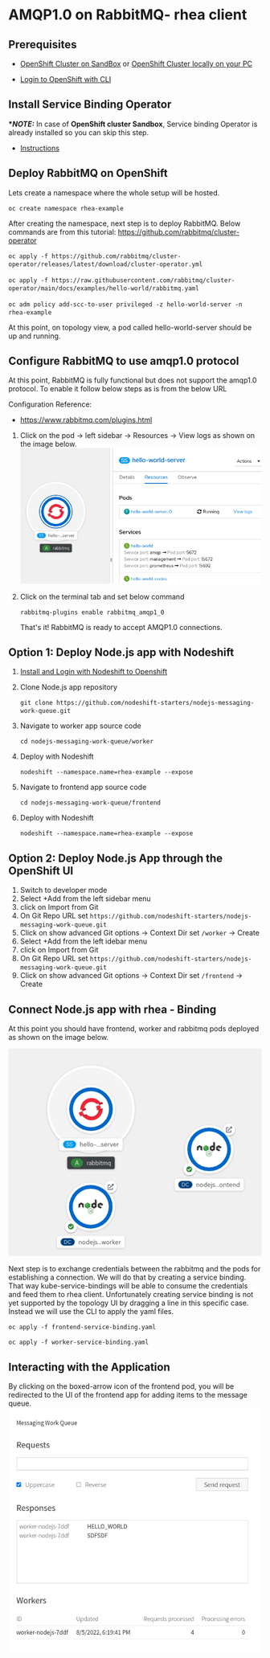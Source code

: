 # AMQP1.0 on RabbitMQ- rhea client

## Prerequisites

- [OpenShift Cluster on SandBox](/README.md#setup-an-openshift-cluster-on-a-red-hat-sandbox) or [OpenShift Cluster locally on your PC](/README.md#setup-an-openshift-cluster-locally-on-you-pc)
<!-- - [Login to OpenShift with CLI](/README.md#login-to-openshift-with-cli) -->

- [Login to OpenShift with CLI](/README.md#login-to-openshift-with-cli)

## Install Service Binding Operator

**\*_NOTE:_** In case of **OpenShift cluster Sandbox**, Service binding Operator is already installed so you can skip this step.

- [Instructions](../../README.md#install-service-binding-operator)

## Deploy RabbitMQ on OpenShift

Lets create a namespace where the whole setup will be hosted.

```
oc create namespace rhea-example
```

After creating the namespace, next step is to deploy RabbitMQ. Below commands are from this tutorial: https://github.com/rabbitmq/cluster-operator

```
oc apply -f https://github.com/rabbitmq/cluster-operator/releases/latest/download/cluster-operator.yml

oc apply -f https://raw.githubusercontent.com/rabbitmq/cluster-operator/main/docs/examples/hello-world/rabbitmq.yaml

oc adm policy add-scc-to-user privileged -z hello-world-server -n rhea-example

```

At this point, on topology view, a pod called hello-world-server should be up and running.

## Configure RabbitMQ to use amqp1.0 protocol

At this point, RabbitMQ is fully functional but does not support the amqp1.0 protocol. To enable it follow below steps as is from the below URL

Configuration Reference:

- https://www.rabbitmq.com/plugins.html

1. Click on the pod -> left sidebar -> Resources -> View logs as shown on the image below.
   ![RabbitMQ pod deployed](./readme-assets/rabbitmq-pod-deployed.png)
1. Click on the terminal tab and set below command

   ```
   rabbitmq-plugins enable rabbitmq_amqp1_0
   ```

   That's it! RabbitMQ is ready to accept AMQP1.0 connections.

## Option 1: Deploy Node.js app with Nodeshift

1. [Install and Login with Nodeshift to Openshift](../../README.md#install-nodeshift)
1. Clone Node.js app repository

   ```
   git clone https://github.com/nodeshift-starters/nodejs-messaging-work-queue.git
   ```

1. Navigate to worker app source code

   ```
   cd nodejs-messaging-work-queue/worker
   ```

1. Deploy with Nodeshift

   ```
   nodeshift --namespace.name=rhea-example --expose
   ```

1. Navigate to frontend app source code

   ```
   cd nodejs-messaging-work-queue/frontend
   ```

1. Deploy with Nodeshift
   ```
   nodeshift --namespace.name=rhea-example --expose
   ```

## Option 2: Deploy Node.js App through the OpenShift UI

1. Switch to developer mode
1. Select +Add from the left sidebar menu
1. click on Import from Git
1. On Git Repo URL set `https://github.com/nodeshift-starters/nodejs-messaging-work-queue.git`
1. Click on show advanced Git options -> Context Dir set `/worker` -> Create
1. Select +Add from the left idebar menu
1. click on Import from Git
1. On Git Repo URL set `https://github.com/nodeshift-starters/nodejs-messaging-work-queue.git`
1. Click on show advanced Git options -> Context Dir set `/frontend` -> Create

## Connect Node.js app with rhea - Binding

At this point you should have frontend, worker and rabbitmq pods deployed as shown on the image below.

![deployed rabbitmq,frontend and worker](./readme-assets/all-apps-deployed.png)

Next step is to exchange credentials between the rabbitmq and the pods for establishing a connection. We will do that by creating a service binding. That way kube-service-bindings will be able to consume the credentials and feed them to rhea client.
Unfortunately creating service binding is not yet supported by the topology UI by dragging a line in this specific case. Instead we will use the CLI to apply the yaml files.

```
oc apply -f frontend-service-binding.yaml
```

```
oc apply -f worker-service-binding.yaml
```

## Interacting with the Application

By clicking on the boxed-arrow icon of the frontend pod, you will be redirected to the UI of the frontend app for adding items to the message queue.
![rabbitmq hello world message](./readme-assets/hello_world_message.png)
